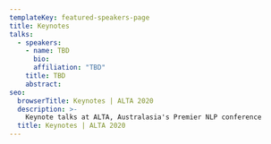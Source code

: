 ```yaml
---
templateKey: featured-speakers-page
title: Keynotes
talks:
  - speakers:
    - name: TBD
      bio: 
      affiliation: "TBD"
    title: TBD
    abstract: 
seo:
  browserTitle: Keynotes | ALTA 2020
  description: >-
    Keynote talks at ALTA, Australasia's Premier NLP conference
  title: Keynotes | ALTA 2020
---
```


